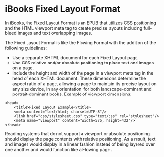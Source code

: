 # iBooks Fixed Layout Format #

In iBooks, the Fixed Layout Format is an EPUB that utilizes CSS positioning and the HTML viewport meta tag to create precise layouts including full-bleed images and text overlapping images.

The Fixed Layout Format is like the Flowing Format with the addition of the following guidelines:
  * Use a separate XHTML document for each Fixed Layout page.
  * Use CSS relative and/or absolute positioning to place text and images on a page.
  * Include the height and width of the page in a viewport meta tag in the head of each XHTML document. These dimensions determine the aspect ratio of a page, allowing a page to maintain its precise layout on any size device, in any orientation, for both landscape-dominant and portrait-dominant books. Example of viewport dimensions:

```
<head>	
	<title>Fixed Layout Example</title>
	<meta content="text/html; charset=UTF-8"/>
	<link href="css/stylesheet.css" type="text/css" rel="stylesheet"/>
	<meta name="viewport" content="width=575, height=432"/>
</head>
```

Reading systems that do not support a viewport or absolute positioning should display the page contents with relative positioning. As a result, text and images would display in a linear fashion instead of being layered over one another and would function like a Flowing page .